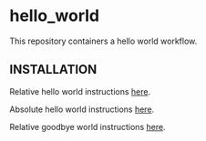 # hello_world
This repository containers a hello world workflow.

INSTALLATION
-------------
Relative hello world instructions [here](./docs/hello_world.md).

Absolute hello world instructions [here](https://github.com/kathy-t/hello_world/blob/master/docs/hello_world.md).

Relative goodbye world instructions [here](./goodbye_world.md).
